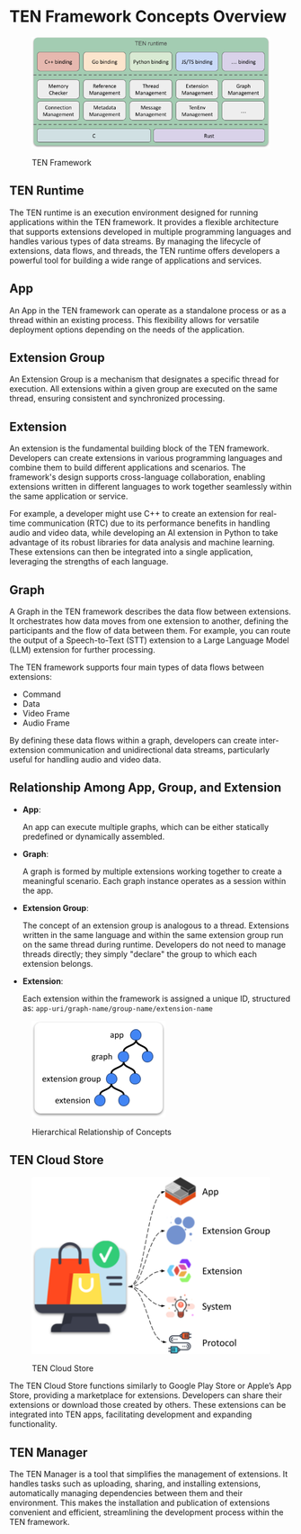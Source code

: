# TEN Framework Concepts Overview

<figure><img src="../assets/png/ten_framework.png" alt=""><figcaption><p>TEN Framework</p></figcaption></figure>

## TEN Runtime

The TEN runtime is an execution environment designed for running applications within the TEN framework. It provides a flexible architecture that supports extensions developed in multiple programming languages and handles various types of data streams. By managing the lifecycle of extensions, data flows, and threads, the TEN runtime offers developers a powerful tool for building a wide range of applications and services.

## App

An App in the TEN framework can operate as a standalone process or as a thread within an existing process. This flexibility allows for versatile deployment options depending on the needs of the application.

## Extension Group

An Extension Group is a mechanism that designates a specific thread for execution. All extensions within a given group are executed on the same thread, ensuring consistent and synchronized processing.

## Extension

An extension is the fundamental building block of the TEN framework. Developers can create extensions in various programming languages and combine them to build different applications and scenarios. The framework's design supports cross-language collaboration, enabling extensions written in different languages to work together seamlessly within the same application or service.

For example, a developer might use C++ to create an extension for real-time communication (RTC) due to its performance benefits in handling audio and video data, while developing an AI extension in Python to take advantage of its robust libraries for data analysis and machine learning. These extensions can then be integrated into a single application, leveraging the strengths of each language.

## Graph

A Graph in the TEN framework describes the data flow between extensions. It orchestrates how data moves from one extension to another, defining the participants and the flow of data between them. For example, you can route the output of a Speech-to-Text (STT) extension to a Large Language Model (LLM) extension for further processing.

The TEN framework supports four main types of data flows between extensions:

- Command
- Data
- Video Frame
- Audio Frame

By defining these data flows within a graph, developers can create inter-extension communication and unidirectional data streams, particularly useful for handling audio and video data.

## Relationship Among App, Group, and Extension

- **App**:

  An app can execute multiple graphs, which can be either statically predefined or dynamically assembled.

- **Graph**:

  A graph is formed by multiple extensions working together to create a meaningful scenario. Each graph instance operates as a session within the app.

- **Extension Group**:

  The concept of an extension group is analogous to a thread. Extensions written in the same language and within the same extension group run on the same thread during runtime. Developers do not need to manage threads directly; they simply "declare" the group to which each extension belongs.

- **Extension**:

  Each extension within the framework is assigned a unique ID, structured as: `app-uri/graph-name/group-name/extension-name`

<figure><img src="../assets/png/hierarchical_relationship_of_concepts.png" alt=""><figcaption><p>Hierarchical Relationship of Concepts</p></figcaption></figure>

## TEN Cloud Store

<figure><img src="../assets/png/ten_cloud_store.png" alt=""><figcaption><p>TEN Cloud Store</p></figcaption></figure>

The TEN Cloud Store functions similarly to Google Play Store or Apple’s App Store, providing a marketplace for extensions. Developers can share their extensions or download those created by others. These extensions can be integrated into TEN apps, facilitating development and expanding functionality.

## TEN Manager

The TEN Manager is a tool that simplifies the management of extensions. It handles tasks such as uploading, sharing, and installing extensions, automatically managing dependencies between them and their environment. This makes the installation and publication of extensions convenient and efficient, streamlining the development process within the TEN framework.
